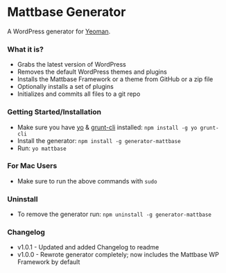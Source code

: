 # Mattbase Generator

A WordPress generator for [Yeoman](http://yeoman.io).

### What it is?
- Grabs the latest version of WordPress
- Removes the default WordPress themes and plugins
- Installs the Mattbase Framework or a theme from GitHub or a zip file
- Optionally installs a set of plugins
- Initializes and commits all files to a git repo

### Getting Started/Installation
- Make sure you have [yo](https://github.com/yeoman/yo) & [grunt-cli](http://gruntjs.com/getting-started) installed:
    `npm install -g yo grunt-cli`
- Install the generator: `npm install -g generator-mattbase`
- Run: `yo mattbase`

### For Mac Users
- Make sure to run the above commands with `sudo`

### Uninstall
- To remove the generator run: `npm uninstall -g generator-mattbase`

### Changelog
- v1.0.1 - Updated and added Changelog to readme
- v1.0.0 - Rewrote generator completely; now includes the Mattbase WP Framework by default